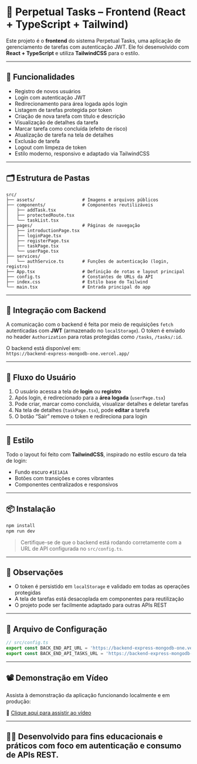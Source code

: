 # 🧩 Perpetual Tasks – Frontend (React + TypeScript + Tailwind)

Este projeto é o **frontend** do sistema Perpetual Tasks, uma aplicação de gerenciamento de tarefas com autenticação JWT. Ele foi desenvolvido com **React + TypeScript** e utiliza **TailwindCSS** para o estilo.

---

## 🚀 Funcionalidades

- Registro de novos usuários
- Login com autenticação JWT
- Redirecionamento para área logada após login
- Listagem de tarefas protegida por token
- Criação de nova tarefa com título e descrição
- Visualização de detalhes da tarefa
- Marcar tarefa como concluída (efeito de risco)
- Atualização de tarefa na tela de detalhes
- Exclusão de tarefa
- Logout com limpeza de token
- Estilo moderno, responsivo e adaptado via TailwindCSS

---

## 🗂️ Estrutura de Pastas

```
src/
├── assets/                  # Imagens e arquivos públicos
├── components/              # Componentes reutilizáveis
│   ├── addTask.tsx
│   ├── protectedRoute.tsx
│   └── taskList.tsx
├── pages/                   # Páginas de navegação
│   ├── introductionPage.tsx
│   ├── loginPage.tsx
│   ├── registerPage.tsx
│   ├── taskPage.tsx
│   └── userPage.tsx
├── services/
│   └── authService.ts       # Funções de autenticação (login, registro)
├── App.tsx                  # Definição de rotas e layout principal
├── config.ts                # Constantes de URLs da API
├── index.css                # Estilo base do Tailwind
└── main.tsx                 # Entrada principal do app
```

---

## 🔐 Integração com Backend

A comunicação com o backend é feita por meio de requisições `fetch` autenticadas com **JWT** (armazenado no `localStorage`). O token é enviado no header `Authorization` para rotas protegidas como `/tasks`, `/tasks/:id`.

O backend está disponível em:  
`https://backend-express-mongodb-one.vercel.app/`

---

## 🧪 Fluxo do Usuário

1. O usuário acessa a tela de **login** ou **registro**
2. Após login, é redirecionado para a **área logada** (`userPage.tsx`)
3. Pode criar, marcar como concluída, visualizar detalhes e deletar tarefas
4. Na tela de detalhes (`taskPage.tsx`), pode **editar** a tarefa
5. O botão “Sair” remove o token e redireciona para login

---

## 🎨 Estilo

Todo o layout foi feito com **TailwindCSS**, inspirado no estilo escuro da tela de login:

- Fundo escuro `#1E1A1A`
- Botões com transições e cores vibrantes
- Componentes centralizados e responsivos

---

## 📦 Instalação

```bash
npm install
npm run dev
```

> Certifique-se de que o backend está rodando corretamente com a URL de API configurada no `src/config.ts`.

---

## 📌 Observações

- O token é persistido em `localStorage` e validado em todas as operações protegidas
- A tela de tarefas está desacoplada em componentes para reutilização
- O projeto pode ser facilmente adaptado para outras APIs REST

---

## 📁 Arquivo de Configuração

```ts
// src/config.ts
export const BACK_END_API_URL = 'https://backend-express-mongodb-one.vercel.app/users/';
export const BACK_END_API_TASKS_URL = 'https://backend-express-mongodb-one.vercel.app/tasks/';
```

---

## 📽️ Demonstração em Vídeo

Assista à demonstração da aplicação funcionando localmente e em produção:

🔗 [Clique aqui para assistir ao vídeo](https://youtu.be/eOhYPwFWfDE)

---

## 👨‍💻 Desenvolvido para fins educacionais e práticos com foco em autenticação e consumo de APIs REST.
